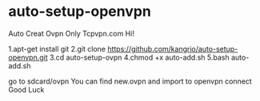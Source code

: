 # auto-setup-openvpn
Auto Creat Ovpn Only Tcpvpn.com
Hi!

1.apt-get install git
2.git clone https://github.com/kangrio/auto-setup-openvpn.git
3.cd auto-setup-ovpn
4.chmod +x auto-add.sh
5.bash auto-add.sh

go to sdcard/ovpn
You can find new.ovpn
and import to openvpn connect
Good Luck
